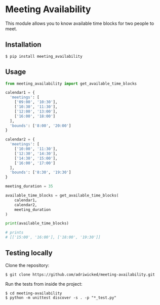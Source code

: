 # Meeting Availability

This module allows you to know available time blocks for two people to meet.

## Installation

```
$ pip install meeting_availability
```

## Usage

```python
from meeting_availability import get_available_time_blocks

calendar1 = {
  'meetings': [
    ['09:00', '10:30'],
    ['10:30', '11:30'],
    ['12:00', '13:00'],
    ['16:00', '18:00']
  ],
  'bounds': ['8:00', '20:00']
}

calendar2 = {
  'meetings': [
    ['10:00', '11:30'],
    ['12:30', '14:30'],
    ['14:30', '15:00'],
    ['16:00', '17:00']
  ],
  'bounds': ['8:30', '19:30']
} 

meeting_duration = 35

available_time_blocks = get_available_time_blocks(
    calendar1,
    calendar2,
    meeting_duration
)

print(available_time_blocks)

# prints
# [['15:00', '16:00'], ['18:00', '19:30']]
```

## Testing locally

Clone the repository:

```
$ git clone https://github.com/adriwicked/meeting-availability.git
```

Run the tests from inside the project:

```
$ cd meeting-availability
$ python -m unittest discover -s . -p "*_test.py"
```